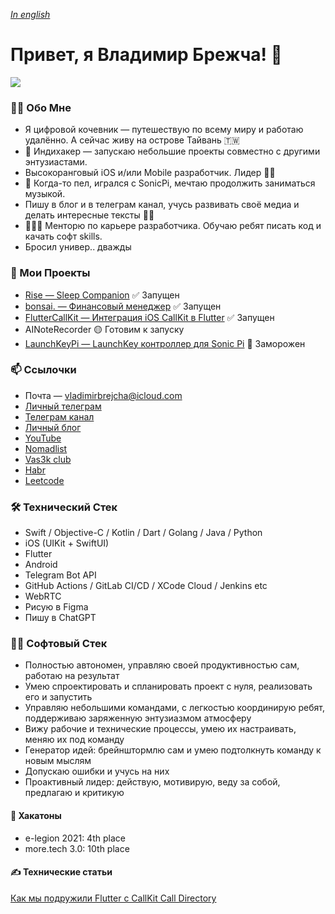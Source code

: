 *[In english](README.md)*

# Привет, я Владимир Брежча! 👋

![](https://github.com/VladimirBrejcha/VladimirBrejcha/assets/44097057/3d884bee-1734-4763-a4c6-a8ea4c1f47ce)

### 🙋‍♂️ Обо Мне

- Я цифровой кочевник — путешествую по всему миру и работаю удалённо. А сейчас живу на острове Тайвань 🇹🇼
- 💎 Индихакер — запускаю небольшие проекты совместно с другими энтузиастами.
- Высокоранговый iOS и/или Mobile разработчик. Лидер 💪🏻
- 🎹 Когда-то пел, игрался с SonicPi, мечтаю продолжить заниматься музыкой.
- Пишу в блог и в телеграм канал, учусь развивать своё медиа и делать интересные тексты ✍🏻
- 👨🏻‍🏫 Менторю по карьере разработчика. Обучаю ребят писать код и качать софт skills.
- Бросил универ.. дважды

### 🚀 Мои Проекты

- [Rise — Sleep Companion](https://rise.vladimirbrejcha.com) ✅ Запущен
- [bonsai. — Финансовый менеджер](https://github.com/appbonsai) ✅ Запущен
- [FlutterCallKit — Интеграция iOS CallKit в Flutter](https://github.com/voximplant/flutter_callkit) ✅ Запущен
- AINoteRecorder 🟡 Готовим к запуску
- [LaunchKeyPi — LaunchKey контроллер для Sonic Pi](https://github.com/VladimirBrejcha/LaunchkeyPi) 🛑 Заморожен

### 📫 Ссылочки

- Почта — vladimirbrejcha@icloud.com
- [Личный телеграм](https://t.me/vladimirbrejcha)
- [Телеграм канал](https://t.me/BrejchaBlog)
- [Личный блог](https://blog.vladimirbrejcha.com)
- [YouTube](https://www.youtube.com/channel/UCDJwCJh79cpUhHRS0hUDQQw)
- [Nomadlist](https://nomadlist.com/@vladimirbrejcha)
- [Vas3k club](https://vas3k.club/user/VladimirBrejcha/)
- [Habr](https://habr.com/ru/users/VladimirBrejcha/)
- [Leetcode](https://leetcode.com/VladimirBrejcha/)

### 🛠 Технический Стек

- Swift / Objective-C / Kotlin / Dart / Golang / Java / Python
- iOS (UIKit + SwiftUI)
- Flutter
- Android
- Telegram Bot API
- GitHub Actions / GitLab CI/CD / XCode Cloud / Jenkins etc
- WebRTC
- Рисую в Figma
- Пишу в ChatGPT

### 🧘🏻 Софтовый Стек

- Полностью автономен, управляю своей продуктивностью сам, работаю на результат
- Умею спроектировать и спланировать проект с нуля, реализовать его и запустить
- Управляю небольшими командами, с легкостью координирую ребят, поддерживаю заряженную энтузиазмом атмосферу
- Вижу рабочие и технические процессы, умею их настраивать, меняю их под команду
- Генератор идей: брейнштормлю сам и умею подтолкнуть команду к новым мыслям
- Допускаю ошибки и учусь на них
- Проактивный лидер: действую, мотивирую, веду за собой, предлагаю и критикую

#### 🤺 Хакатоны

- e-legion 2021: 4th place
- more.tech 3.0: 10th place

#### ✍️ Технические статьи

[Как мы подружили Flutter с CallKit Call Directory](https://habr.com/ru/company/Voximplant/blog/553422/)
